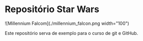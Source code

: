 # Repositório Star Wars

![Millennium Falcom](./millennium_falcon.png width="100")

Este repositório serva de exemplo para o curso de git e GitHub.
